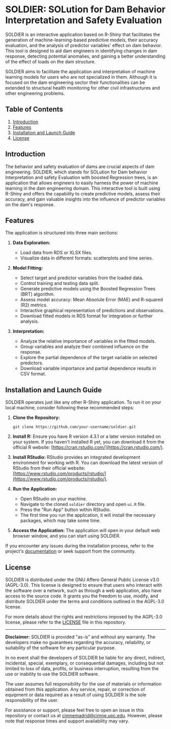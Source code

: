 # SOLDIER: SOLution for Dam Behavior Interpretation and Safety Evaluation

SOLDIER is an interactive application based on R-Shiny that facilitates the generation of machine-learning-based predictive models, their accuracy evaluation, and the analysis of predictor variables' effect on dam behavior. This tool is designed to aid dam engineers in identifying changes in dam response, detecting potential anomalies, and gaining a better understanding of the effect of loads on the dam structure.

SOLDIER aims to facilitate the application and interpretation of machine learning models for users who are not specialized in them. Although it is focused on the dam engineering sector their functionalities can be extended to structural health monitoring for other civil infrastructures and other engineering problems.

## Table of Contents
<!-- Add a table of contents if the README is lengthy -->

1. [Introduction](#introduction)
2. [Features](#features)
3. [Installation and Launch Guide](#installation-and-launch-guide)
4. [License](#license)

## Introduction

The behavior and safety evaluation of dams are crucial aspects of dam engineering. SOLDIER, which stands for SOLution for Dam behavior Interpretation and safety Evaluation with boosted Regression trees, is an application that allows engineers to easily harness the power of machine learning in the dam engineering domain. This interactive tool is built using R-Shiny and offers the capability to create predictive models, assess their accuracy, and gain valuable insights into the influence of predictor variables on the dam's response.

## Features

The application is structured into three main sections:

1. **Data Exploration:**
   - Load data from RDS or XLSX files.
   - Visualize data in different formats: scatterplots and time series.

3. **Model Fitting:**
   - Select target and predictor variables from the loaded data.
   - Control training and testing data split.
   - Generate predictive models using the Boosted Regression Trees (BRT) algorithm.
   - Assess model accuracy: Mean Absolute Error (MAE) and R-squared (R2) metrics.
   - Interactive graphical representation of predictions and observations.
   - Download fitted models in RDS format for integration or further analysis.

5. **Interpretation:**
   - Analyze the relative importance of variables in the fitted models.
   - Group variables and analyze their combined influence on the response.
   - Explore the partial dependence of the target variable on selected predictors.
   - Download variable importance and partial dependence results in CSV format.

## Installation and Launch Guide

SOLDIER operates just like any other R-Shiny application. To run it on your local machine, consider following these recommended steps:

1. **Clone the Repository:**
   ```
   git clone https://github.com/your-username/soldier.git
   ```

2. **Install R:**
   Ensure you have R version 4.3.1 or a later version installed on your system. If you haven't installed R yet, you can download it from the official R website: [https://cran.rstudio.com/](https://cran.rstudio.com/).

3. **Install RStudio:**
   RStudio provides an integrated development environment for working with R. You can download the latest version of RStudio from their official website: [https://www.rstudio.com/products/rstudio/](https://www.rstudio.com/products/rstudio/).

4. **Run the Application:**
   - Open RStudio on your machine.
   - Navigate to the cloned `soldier` directory and open `ui.R` file.
   - Press the "Run App" button within RStudio.
   - The first time you run the application, it will install the necessary packages, which may take some time.

5. **Access the Application:**
   The application will open in your default web browser window, and you can start using SOLDIER.

If you encounter any issues during the installation process, refer to the project's [documentation](https://github.com/cimnemadrid/SOLDIER/tree/main/manual) or seek support from the community.

## License

SOLDIER is distributed under the GNU Affero General Public License v3.0 (AGPL-3.0). This license is designed to ensure that users who interact with the software over a network, such as through a web application, also have access to the source code. It grants you the freedom to use, modify, and distribute SOLDIER under the terms and conditions outlined in the AGPL-3.0 license.

For more details about the rights and restrictions imposed by the AGPL-3.0 license, please refer to the [LICENSE](https://github.com/cimnemadrid/SOLDIER/blob/main/LICENSE) file in this repository.

---

**Disclaimer:**
SOLDIER is provided "as-is" and without any warranty. The developers make no guarantees regarding the accuracy, reliability, or suitability of the software for any particular purpose.

In no event shall the developers of SOLDIER be liable for any direct, indirect, incidental, special, exemplary, or consequential damages, including but not limited to loss of data, profits, or business interruption, resulting from the use or inability to use the SOLDIER software.

The user assumes full responsibility for the use of materials or information obtained from this application. Any service, repair, or correction of equipment or data required as a result of using SOLDIER is the sole responsibility of the user.

For assistance or support, please feel free to open an issue in this repository or contact us at cimnemadrid@cimne.upc.edu. However, please note that response times and support availability may vary.
